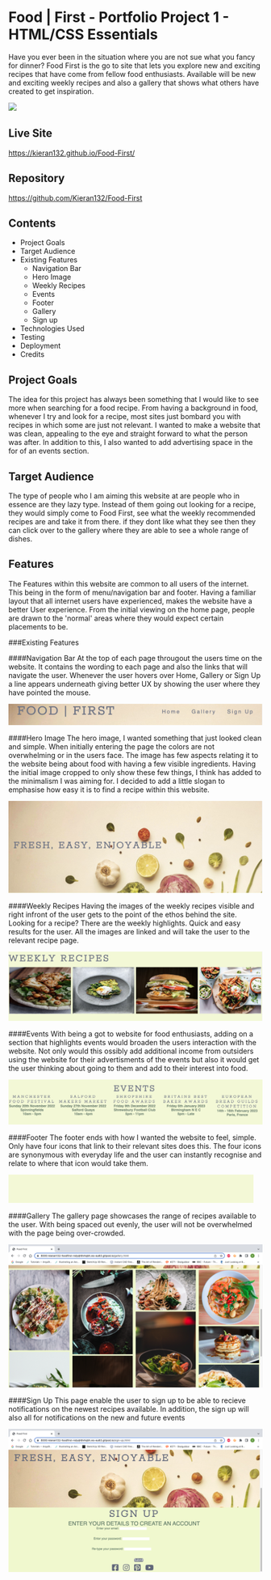# Food | First - Portfolio Project 1 - HTML/CSS Essentials

Have you ever been in the situation where you are not sue what you fancy for dinner? Food First is the go to site that lets you explore new and exciting recipes that have come from fellow food enthusiasts. Available will be new and exciting weekly recipes and also a gallery that shows what others have created to get inspiration.

<img src="/workspace/Food-First/assets/readme.md-images/responsive-screen-image.png">

## Live Site 
https://kieran132.github.io/Food-First/

## Repository
https://github.com/Kieran132/Food-First

## Contents
- Project Goals
- Target Audience
- Existing Features
    - Navigation Bar
    - Hero Image
    - Weekly Recipes
    - Events
    - Footer
    - Gallery
    - Sign up
- Technologies Used
- Testing
- Deployment
- Credits

## Project Goals
The idea for this project has always been something that I would like to see more when searching for a food recipe. From having a background in food, whenever I try and look for a recipe, most sites just bombard you with recipes in which some are just not relevant. I wanted to make a website that was clean, appealing to the eye and straight forward to what the person was after. In addition to this, I also wanted to add advertising space in the for of an events section.

## Target Audience
The type of people who I am aiming this website at are people who in essence are they lazy type. Instead of them going out looking for a recipe, they would simply come to Food First, see what the weekly recommended recipes are and take it from there. if they dont like what they see then they can click over to the gallery where they are able to see a whole range of dishes.

## Features
The Features within this website are common to all users of the internet. This being in the form of menu/navigation bar and footer. Having a familiar layout that all internet users have experienced, makes the website have a better User experience. From the initial viewing on the home page, people are drawn to the 'normal' areas where they would expect certain placements to be.

###Existing Features

####Navigation Bar
At the top of each page througout the users time on the website. It contains the wording to each page and also the links that will navigate the user. Whenever the user hovers over Home, Gallery or Sign Up a line appears underneath giving better UX by showing the user where they have pointed the mouse.

<img src="assets/readme.md-images/navigation.png">

####Hero Image
The hero image, I wanted something that just looked clean and simple. When initially entering the page the colors are not overwhelming or in the users face. The image has few aspects relating it to the website being about food with having a few visible ingredients. Having the initial image cropped to only show these few things, I think has added to the minimalism I was aiming for. I decided to add a little slogan to emphasise how easy it is to find a recipe within this website.

<img src="assets/readme.md-images/Hero-image.png">

####Weekly Recipes
Having the images of the weekly recipes visible and right infront of the user gets to the point of the ethos behind the site. Looking for a recipe? There are the weekly highlights. Quick and easy results for the user. All the images are linked and will take the user to the relevant recipe page.

<img src="assets/readme.md-images/weekly-recipe.png">

####Events 
With being a got to website for food enthusiasts, adding on a section that highlights events would broaden the users interaction with the website. Not only would this ossibly add additional income from outsiders using the website for their advertisments of the events but also it would get the user thinking about going to them and add to their interest into food.

<img src="assets/readme.md-images/events.png">

####Footer
The footer ends with how I wanted the website to feel, simple. Only have four icons that link to their relevant sites does this. The four icons are synonymous with everyday life and the user can instantly recognise and relate to where that icon would take them.

<img src="assets/readme.md-images/footer.png">

####Gallery
The gallery page showcases the range of recipes available to the user. With being spaced out evenly, the user will not be overwhelmed with the page being over-crowded.

<img src="assets/readme.md-images/Gallery.png">

####Sign Up
This page enable the user to sign up to be able to recieve notifications on the newest recipes available. In addition, the sign up will also all for notifications on the new and future events

<img src="assets/readme.md-images/sign-up.png">